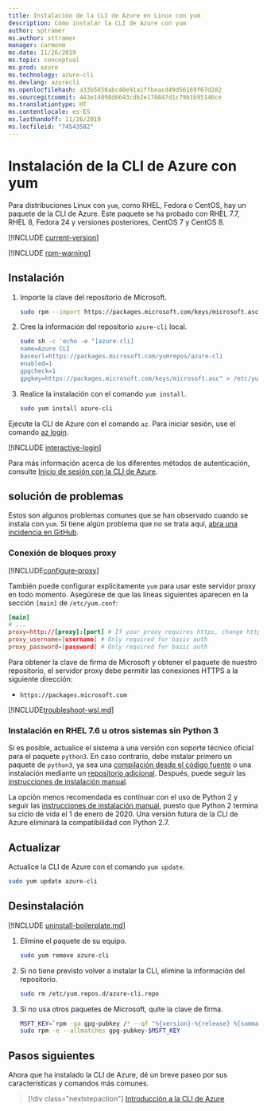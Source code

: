 ```yaml
---
title: Instalación de la CLI de Azure en Linux con yum
description: Cómo instalar la CLI de Azure con yum
author: sptramer
ms.author: sttramer
manager: carmonm
ms.date: 11/26/2019
ms.topic: conceptual
ms.prod: azure
ms.technology: azure-cli
ms.devlang: azurecli
ms.openlocfilehash: a33b5850abc40e91a1ffbeacd49d56169f67d282
ms.sourcegitcommit: 443e14098d6643cdb2e178847d1c79b1b95146ce
ms.translationtype: HT
ms.contentlocale: es-ES
ms.lasthandoff: 11/26/2019
ms.locfileid: "74543582"
---
```

# <a name="install-azure-cli-with-yum"></a>Instalación de la CLI de Azure con yum

Para distribuciones Linux con `yum`, como RHEL, Fedora o CentOS, hay un paquete de la CLI de Azure. Este paquete se ha probado con RHEL 7.7, RHEL 8, Fedora 24 y versiones posteriores, CentOS 7 y CentOS 8.

[!INCLUDE [current-version](includes/current-version.md)]

[!INCLUDE [rpm-warning](includes/rpm-warning.md)]

## <a name="install"></a>Instalación

1. Importe la clave del repositorio de Microsoft.

   ```bash
   sudo rpm --import https://packages.microsoft.com/keys/microsoft.asc
   ```

2. Cree la información del repositorio `azure-cli` local.

   ```bash
   sudo sh -c 'echo -e "[azure-cli]
   name=Azure CLI
   baseurl=https://packages.microsoft.com/yumrepos/azure-cli
   enabled=1
   gpgcheck=1
   gpgkey=https://packages.microsoft.com/keys/microsoft.asc" > /etc/yum.repos.d/azure-cli.repo'
   ```

3. Realice la instalación con el comando `yum install`.

   ```bash
   sudo yum install azure-cli
   ```

Ejecute la CLI de Azure con el comando `az`. Para iniciar sesión, use el comando [az login](/cli/azure/reference-index#az-login).

[!INCLUDE [interactive-login](includes/interactive-login.md)]

Para más información acerca de los diferentes métodos de autenticación, consulte [Inicio de sesión con la CLI de Azure](authenticate-azure-cli.md).

## <a name="troubleshooting"></a>solución de problemas

Estos son algunos problemas comunes que se han observado cuando se instala con `yum`. Si tiene algún problema que no se trata aquí, [abra una incidencia en GitHub](https://github.com/Azure/azure-cli/issues).

### <a name="proxy-blocks-connection"></a>Conexión de bloques proxy

[!INCLUDE[configure-proxy](includes/configure-proxy.md)]

También puede configurar explícitamente `yum` para usar este servidor proxy en todo momento. Asegúrese de que las líneas siguientes aparecen en la sección `[main]` de `/etc/yum.conf`:

```yum.conf
[main]
# ...
proxy=http://[proxy]:[port] # If your proxy requires https, change http->https
proxy_username=[username] # Only required for basic auth
proxy_password=[password] # Only required for basic auth
```

Para obtener la clave de firma de Microsoft y obtener el paquete de nuestro repositorio, el servidor proxy debe permitir las conexiones HTTPS a la siguiente dirección:

* `https://packages.microsoft.com`

[!INCLUDE[troubleshoot-wsl.md](includes/troubleshoot-wsl.md)]

### <a name="install-on-rhel-76-or-other-systems-without-python-3"></a>Instalación en RHEL 7.6 u otros sistemas sin Python 3

Si es posible, actualice el sistema a una versión con soporte técnico oficial para el paquete `python3`. En caso contrario, debe instalar primero un paquete de `python3`, ya sea una [compilación desde el código fuente](https://github.com/linux-on-ibm-z/docs/wiki/Building-Python-3.6.x) o una instalación mediante un [repositorio adicional](https://developers.redhat.com/blog/2018/08/13/install-python3-rhel/). Después, puede seguir las [instrucciones de instalación manual](install-azure-cli-linux.md).

La opción menos recomendada es continuar con el uso de Python 2 y seguir las [instrucciones de instalación manual](install-azure-cli-linux.md), puesto que Python 2 termina su ciclo de vida el 1 de enero de 2020. Una versión futura de la CLI de Azure eliminará la compatibilidad con Python 2.7.

## <a name="update"></a>Actualizar

Actualice la CLI de Azure con el comando `yum update`.

```bash
sudo yum update azure-cli
```

## <a name="uninstall"></a>Desinstalación

[!INCLUDE [uninstall-boilerplate.md](includes/uninstall-boilerplate.md)]

1. Elimine el paquete de su equipo.

   ```bash
   sudo yum remove azure-cli
   ```

2. Si no tiene previsto volver a instalar la CLI, elimine la información del repositorio.

   ```bash
   sudo rm /etc/yum.repos.d/azure-cli.repo
   ```

3. Si no usa otros paquetes de Microsoft, quite la clave de firma.

   ```bash
   MSFT_KEY=`rpm -qa gpg-pubkey /* --qf "%{version}-%{release} %{summary}\n" | grep Microsoft | awk '{print $1}'`
   sudo rpm -e --allmatches gpg-pubkey-$MSFT_KEY
   ```

## <a name="next-steps"></a>Pasos siguientes

Ahora que ha instalado la CLI de Azure, dé un breve paseo por sus características y comandos más comunes.

> [!div class="nextstepaction"]
> [Introducción a la CLI de Azure](get-started-with-azure-cli.md)
